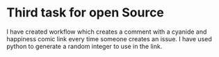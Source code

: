 # Third task for open Source
I have created workflow which creates a comment with a cyanide and happiness comic link every time someone creates an issue. I have used python to 
generate a random integer to use in the link.
